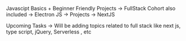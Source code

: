 Javascipt Basics + Beginner Friendly Projects
-> FullStack Cohort also included
-> Electron JS 
-> Projects
-> NextJS

Upcoming Tasks -> Will be adding topics related to full stack like next js, type script, jQuery, Serverless , etc
